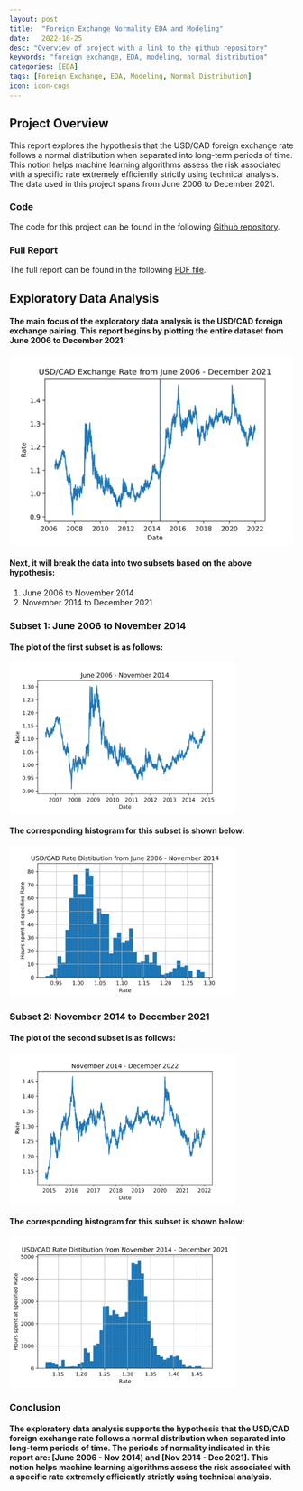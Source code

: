 ```yaml
---
layout: post
title:  "Foreign Exchange Normality EDA and Modeling"
date:   2022-10-25
desc: "Overview of project with a link to the github repository"
keywords: "foreign exchange, EDA, modeling, normal distribution"
categories: [EDA]
tags: [Foreign Exchange, EDA, Modeling, Normal Distribution]
icon: icon-cogs
---
```


## Project Overview

This report explores the hypothesis that the USD/CAD foreign exchange rate follows a normal distribution when separated into long-term periods of time. This notion helps machine learning algorithms assess the risk associated with a specific rate extremely efficiently strictly using technical analysis. The data used in this project spans from June 2006 to December 2021. 

### Code

The code for this project can be found in the following [Github repository](https://github.com/jamiesolomon/ForeignExchangeNormality). 

### Full Report

The full report can be found in the following [PDF file](/images/FullReport.pdf).

## Exploratory Data Analysis

#### The main focus of the exploratory data analysis is the USD/CAD foreign exchange pairing. This report begins by plotting the entire dataset from June 2006 to December 2021:

<img src="/images/USDCAD_FullPlot.png" alt="USD/CAD full plot" width="600"/>

#### Next, it will break the data into two subsets based on the above hypothesis:

1. June 2006 to November 2014
2. November 2014 to December 2021

### Subset 1: June 2006 to November 2014

#### The plot of the first subset is as follows:

<img src="/images/USDCAD_2006-2014_Plot.png" alt="USD/CAD plot 2006-2014" width="400"/>

#### The corresponding histogram for this subset is shown below:

<img src="/images/2006-2014_CADUSD_Hist.png" alt="Histogram 2006-2014" width="400"/>

### Subset 2: November 2014 to December 2021

#### The plot of the second subset is as follows:

<img src="/images/USDCAD_2014-2021_Plot.png" alt="USD/CAD plot 2014-2021" width="400"/>

#### The corresponding histogram for this subset is shown below:

<img src="/images/2014-2021_CADUSD_Hist.png" alt="Histogram 2014-2021" width="400"/>

### Conclusion

<h4>The exploratory data analysis supports the hypothesis that the USD/CAD foreign exchange rate follows a normal distribution when separated into long-term periods of time. The periods of normality indicated in this report are: [June 2006 - Nov 2014) and [Nov 2014 - Dec 2021]. This notion helps machine learning algorithms assess the risk associated with a specific rate extremely efficiently strictly using technical analysis.</h4>
